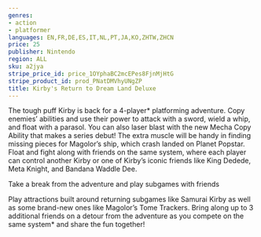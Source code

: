```yaml
---
genres:
- action
- platformer
languages: EN,FR,DE,ES,IT,NL,PT,JA,KO,ZHTW,ZHCN
price: 25
publisher: Nintendo
region: ALL
sku: a2jya
stripe_price_id: price_1OYphaBC2mcEPes8FjnMjHtG
stripe_product_id: prod_PNatDMVhyUNgZP
title: Kirby's Return to Dream Land Deluxe
---
```


The tough puff Kirby is back for a 4-player* platforming adventure. Copy enemies’ abilities and use their power to attack with a sword, wield a whip, and float with a parasol. You can also laser blast with the new Mecha Copy Ability that makes a series debut! The extra muscle will be handy in finding missing pieces for Magolor’s ship, which crash landed on Planet Popstar. Float and fight along with friends on the same system, where each player can control another Kirby or one of Kirby’s iconic friends like King Dedede, Meta Knight, and Bandana Waddle Dee.

Take a break from the adventure and play subgames with friends

Play attractions built around returning subgames like Samurai Kirby as well as some brand-new ones like Magolor’s Tome Trackers. Bring along up to 3 additional friends on a detour from the adventure as you compete on the same system* and share the fun together!